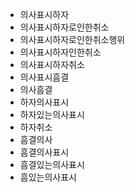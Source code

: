 - 의사표시하자
- 의사표시하자로인한취소
- 의사표시하자로인한취소행위
- 의사표시하자인한취소
- 의사표시하자취소
- 의사표시흠결
- 의사흠결
- 하자의사표시
- 하자있는의사표시
- 하자취소
- 흠결의사
- 흠결의사표시
- 흠결있는의사표시
- 흠있는의사표시
